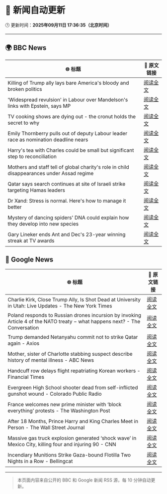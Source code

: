# 🧠 新闻自动更新

🕒 更新时间：**2025年09月11日 17:36:35（北京时间）**

---

## 🌍 BBC News

| 🌐 标题 | 🔗 原文链接 |
|--------|-------------|
| Killing of Trump ally lays bare America's bloody and broken politics | [阅读全文](https://www.bbc.com/news/articles/cm2z9z4m22ro?at_medium=RSS&at_campaign=rss) |
| 'Widespread revulsion' in Labour over Mandelson's links with Epstein, says MP | [阅读全文](https://www.bbc.com/news/articles/c0lkzjr8gwwo?at_medium=RSS&at_campaign=rss) |
| TV cooking shows are dying out - the cronut holds the secret to why | [阅读全文](https://www.bbc.com/news/articles/c0jq1d63l7lo?at_medium=RSS&at_campaign=rss) |
| Emily Thornberry pulls out of deputy Labour leader race as nomination deadline nears | [阅读全文](https://www.bbc.com/news/articles/cg7dzejkz4ro?at_medium=RSS&at_campaign=rss) |
| Harry's tea with Charles could be small but significant step to reconciliation | [阅读全文](https://www.bbc.com/news/articles/cly0e0e7p0jo?at_medium=RSS&at_campaign=rss) |
| Mothers and staff tell of global charity's role in child disappearances under Assad regime | [阅读全文](https://www.bbc.com/news/articles/c4g53e4zdjpo?at_medium=RSS&at_campaign=rss) |
| Qatar says search continues at site of Israeli strike targeting Hamas leaders | [阅读全文](https://www.bbc.com/news/articles/crme74p9gn2o?at_medium=RSS&at_campaign=rss) |
| Dr Xand: Stress is normal. Here's how to manage it better | [阅读全文](https://www.bbc.com/news/articles/cg42zq7nqxwo?at_medium=RSS&at_campaign=rss) |
| Mystery of dancing spiders' DNA could explain how they develop into new species | [阅读全文](https://www.bbc.com/news/articles/c4gzl2zj72jo?at_medium=RSS&at_campaign=rss) |
| Gary Lineker ends Ant and Dec's 23-year winning streak at TV awards | [阅读全文](https://www.bbc.com/news/articles/cg7dgd394kno?at_medium=RSS&at_campaign=rss) |

## 📰 Google News

| 🌐 标题 | 🔗 原文链接 |
|--------|-------------|
| Charlie Kirk, Close Trump Ally, Is Shot Dead at University in Utah: Live Updates - The New York Times | [阅读全文](https://news.google.com/rss/articles/CBMic0FVX3lxTFA4bjhmRW5SdFowbzBybXE2VFZfdnBaNS1TOUZwQWNYUVZfeEJxUEFtdEJzOFFDZzVpS1FJOGdDTEZ3Y05WMW1uYlQzMTJLSlpWUDBwQ0UzY255dWpCNDdnN3ZqUHFwcEo5b1JzTGpaQjNYRDQ?oc=5) |
| Poland responds to Russian drones incursion by invoking Article 4 of the NATO treaty − what happens next? - The Conversation | [阅读全文](https://news.google.com/rss/articles/CBMi0wFBVV95cUxQSUNKc2h2eGtNa292TWM3emJzMll2NldNVE9vRHZTdHhDbGlQalBFZUdRQWhrSGhoczhkRGJNcHRGSW1JOE9XS0lpTF9ZQXViQ2pXU0V4eHY3UkgxTEJrWjcxVzdZVnRfTVM2U012RHZtZWh1cWJ0ZmxwcnRxdWJjZlQySVVYTjNUSVVYejhEdTNhSTVCYzMtaHJDS1JIU2ExSWlYXzVqajZCdnVYUUR2ZE4yWDIyRXFlWWJxejV0cWJGT0dHN3ZucURSX0VaQVN4djU0?oc=5) |
| Trump demanded Netanyahu commit not to strike Qatar again - Axios | [阅读全文](https://news.google.com/rss/articles/CBMif0FVX3lxTFBRLTZ1cFdIQjQwSmVNbVNhcTFZNDZaOHg5aHk0d0lOZ2VCVXRjWEhBYUhCQkFoQzF5bHZMUlE0WHRDU0FDMjBpelpLbnJvalRSZkRtbENoSkRjdUlla2pBMUtDekR6bkVTMkx5R09rUTc5cXgwa2FLLTl2alNsX2s?oc=5) |
| Mother, sister of Charlotte stabbing suspect describe history of mental illness - ABC News | [阅读全文](https://news.google.com/rss/articles/CBMirgFBVV95cUxNTkY5WFh6VmVOREI5c2hqS1ZDVWZPamI0c2J5NUIyWDc3S2JfZXlpcEhQWWY1SmtRcVZVNXY2eDJGQ0x2QVp2V3h3bXBuMDJ5b0FpTzlFMXI0REtRaDNCTmQwdVRVQzNCang5V0NTR1NhMHlHMmdQZU1pekI1blp0VjVtcUdDYzdLalZrcnZlMlZsT3VOY0NjVXk1b0ZmOVFIYnlZV25MVFpkblBhUUE?oc=5) |
| Handcuff row delays flight repatriating Korean workers - Financial Times | [阅读全文](https://news.google.com/rss/articles/CBMicEFVX3lxTE1YczNrTU4yVjhCRXNHQTV5cUtnUUdPU1NVTWN0SGRMM1E4aGhnajRDUzIxTzlMVjRjU0hHVVh6dTMwVHY5V0pGVUVvTElXTDlCeVFVUi1qdjRCR2ZWTFpfX3F2LXc5SnFaSlAzWkN0LU4?oc=5) |
| Evergreen High School shooter dead from self-inflicted gunshot wound - Colorado Public Radio | [阅读全文](https://news.google.com/rss/articles/CBMib0FVX3lxTE85cDdVTTBjZl9PYlBiUFpla1FtYldXZE84VHRUR0NGUlpwR3VIckRzem42M2NTUGxuVTBBU3hXWk5RQ3lkdmJtTVB1VUo5Zjd1NkpqZno3akNBWnNuVlZjVXphalBPQm5MRGVzUEFvWQ?oc=5) |
| France welcomes new prime minister with ‘block everything’ protests - The Washington Post | [阅读全文](https://news.google.com/rss/articles/CBMimwFBVV95cUxNTWlxMXJXS21CRlkwNFd2OTlSbEg5OTFuSUxJOFJZVUVJV2VTTDVpODBaZHNWbWRod00xMnROWjNTNWh5UkZ5WUxERHhNUFdFZmNRZmVxRldQaDdtanNTVFhfclp6a1dKdnFwZnA0YTdxT3dDUl9qcGNVdEtNMjFqelNVV3lQdkNaZUVXN3FzcWtNenhoS1FrVlRvMA?oc=5) |
| After 18 Months, Prince Harry and King Charles Meet in Person - The Wall Street Journal | [阅读全文](https://news.google.com/rss/articles/CBMinwFBVV95cUxNYXl3bE8wMzZ0UVZjNU94d0h6dnV0LVc4aTh4N2tmNllaTVJ1VWp4QU1UaGZhSzJRQjV4YzNLSm1DNnFrV1VzUDgyWkF0NUs0SWtCeVcxS083ZjZfRXlIT3loZktRV1JuR0F4SzRRYXN5ekJlc215WEg1NHlfRWFIdEc4NzdlZDlXNzJDOEhsZGh6dEcxSHBxTHRXbmRMR0k?oc=5) |
| Massive gas truck explosion generated ‘shock wave’ in Mexico City, killing four and injuring 90 - CNN | [阅读全文](https://news.google.com/rss/articles/CBMihAFBVV95cUxPQ0diWEhQOS00U1loc1RibTdqcllKZTNBZzVGbUlrTGFtVmIyWXJPTDFqaURTYm5mV2hLVnFRQmJFbU40VTJNNWRoTmVqRVF3THNsU285bDhJems4WFU5WEpMazh4cHdIX0t2cWxDUmdvUzVfS1ZVOTdpLUtqR2F4SlZ0WWo?oc=5) |
| Incendiary Munitions Strike Gaza-bound Flotilla Two Nights in a Row - Bellingcat | [阅读全文](https://news.google.com/rss/articles/CBMisAFBVV95cUxQX3NsVHFkeG9BSnFuR21Sbjl0YjdsdTN6bWNYTTMtQU9OYmNOUlRqUUt6bnVkMmk0NVBFb2NDVmc1UnBIaXBKWk50NE1mTmJxeHF6Q2tQWjFqR1JIOUpNNkJtbmFoejZ3S0I3bzhyM2wzNWRVVWlKYUFGN2NHaHZFUlFON0ljcjRpZG96TnJTQ0h3ZjY4RXhPeU1iZzg2dHFlODNocVFkQzdEM3JJVG82Ug?oc=5) |

---
> 本页面内容来自公开的 BBC 和 Google 新闻 RSS 源，每 10 分钟自动更新。